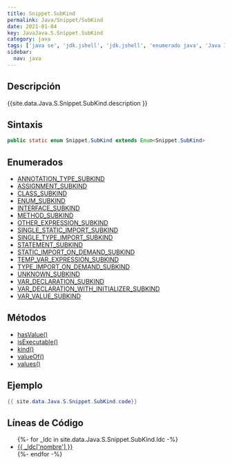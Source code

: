 ```yaml
---
title: Snippet.SubKind
permalink: Java/Snippet/SubKind
date: 2021-01-04
key: JavaJava.S.Snippet.SubKind
category: java
tags: ['java se', 'jdk.jshell', 'jdk.jshell', 'enumerado java', 'Java 1.0']
sidebar: 
  nav: java
---
```


## Descripción
{{site.data.Java.S.Snippet.SubKind.description }}

## Sintaxis
~~~java
public static enum Snippet.SubKind extends Enum<Snippet.SubKind>
~~~

## Enumerados
* [ANNOTATION_TYPE_SUBKIND](/Java/Snippet/SubKind/ANNOTATION_TYPE_SUBKIND)
* [ASSIGNMENT_SUBKIND](/Java/Snippet/SubKind/ASSIGNMENT_SUBKIND)
* [CLASS_SUBKIND](/Java/Snippet/SubKind/CLASS_SUBKIND)
* [ENUM_SUBKIND](/Java/Snippet/SubKind/ENUM_SUBKIND)
* [INTERFACE_SUBKIND](/Java/Snippet/SubKind/INTERFACE_SUBKIND)
* [METHOD_SUBKIND](/Java/Snippet/SubKind/METHOD_SUBKIND)
* [OTHER_EXPRESSION_SUBKIND](/Java/Snippet/SubKind/OTHER_EXPRESSION_SUBKIND)
* [SINGLE_STATIC_IMPORT_SUBKIND](/Java/Snippet/SubKind/SINGLE_STATIC_IMPORT_SUBKIND)
* [SINGLE_TYPE_IMPORT_SUBKIND](/Java/Snippet/SubKind/SINGLE_TYPE_IMPORT_SUBKIND)
* [STATEMENT_SUBKIND](/Java/Snippet/SubKind/STATEMENT_SUBKIND)
* [STATIC_IMPORT_ON_DEMAND_SUBKIND](/Java/Snippet/SubKind/STATIC_IMPORT_ON_DEMAND_SUBKIND)
* [TEMP_VAR_EXPRESSION_SUBKIND](/Java/Snippet/SubKind/TEMP_VAR_EXPRESSION_SUBKIND)
* [TYPE_IMPORT_ON_DEMAND_SUBKIND](/Java/Snippet/SubKind/TYPE_IMPORT_ON_DEMAND_SUBKIND)
* [UNKNOWN_SUBKIND](/Java/Snippet/SubKind/UNKNOWN_SUBKIND)
* [VAR_DECLARATION_SUBKIND](/Java/Snippet/SubKind/VAR_DECLARATION_SUBKIND)
* [VAR_DECLARATION_WITH_INITIALIZER_SUBKIND](/Java/Snippet/SubKind/VAR_DECLARATION_WITH_INITIALIZER_SUBKIND)
* [VAR_VALUE_SUBKIND](/Java/Snippet/SubKind/VAR_VALUE_SUBKIND)

## Métodos
* [hasValue()](/Java/Snippet/SubKind/hasValue)
* [isExecutable()](/Java/Snippet/SubKind/isExecutable)
* [kind()](/Java/Snippet/SubKind/kind)
* [valueOf()](/Java/Snippet/SubKind/valueOf)
* [values()](/Java/Snippet/SubKind/values)

## Ejemplo
~~~java
{{ site.data.Java.S.Snippet.SubKind.code}}
~~~

## Líneas de Código
<ul>
{%- for _ldc in site.data.Java.S.Snippet.SubKind.ldc -%}
   <li>
       <a href="{{_ldc['url'] }}">{{ _ldc['nombre'] }}</a>
   </li>
{%- endfor -%}
</ul>
